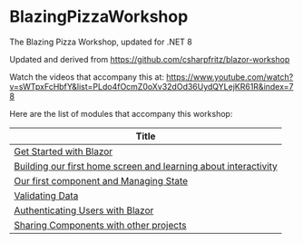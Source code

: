 # BlazingPizzaWorkshop
The Blazing Pizza Workshop, updated for .NET 8

Updated and derived from https://github.com/csharpfritz/blazor-workshop

Watch the videos that accompany this at:  https://www.youtube.com/watch?v=sWTpxFcHbfY&list=PLdo4fOcmZ0oXv32dOd36UydQYLejKR61R&index=78 

Here are the list of modules that accompany this workshop:

| Title |
| --- |
| [Get Started with Blazor](docs/00-get-started.md) |
| [Building our first home screen and learning about interactivity](docs/01-HomeScreen.md) |
| [Our first component and Managing State](docs/02-managing-state.md) |
| [Validating Data](docs/03-validation.md) |
| [Authenticating Users with Blazor](docs/04-authentication.md) |
| [Sharing Components with other projects](docs/05-components.md) |
